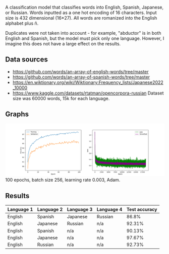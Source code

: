 
A classification model that classifies words into English, Spanish, Japanese, or Russian.
Words inputted as a one hot encoding of 16 characters. Input size is 432 dimensional (16*27). All words are romanized into the English alphabet plus ñ.

Duplicates were not taken into account - for example, "abductor" is in both English and Spanish, but the model must pick only one language. However, I imagine this does not have a large effect on the results.
## Data sources
 - https://github.com/words/an-array-of-english-words/tree/master
 - https://github.com/words/an-array-of-spanish-words/tree/master
 - https://en.wiktionary.org/wiki/Wiktionary:Frequency_lists/Japanese2022_10000
 - https://www.kaggle.com/datasets/rtatman/opencorpora-russian
Dataset size was 60000 words, 15k for each language.

## Graphs
![Accuracy and Loss graph](https://raw.githubusercontent.com/0shaurya/language-classification/main/graphs.png)
100 epochs, batch size 256, learning rate 0.003, Adam.

## Results

| Language 1 | Language 2 | Language 3 | Language 4 | Test accuracy
|--|--|--|--|--|
|English|Spanish|Japanese|Russian|86.8%|
|English|Japanese|Russian|n/a|92.31%|
|English|Spanish|n/a|n/a|90.13%|
|English|Japanese|n/a|n/a|97.67%|
|English|Russian|n/a|n/a|92.73%|
